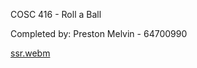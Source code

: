 COSC 416 - Roll a Ball

Completed by: Preston Melvin - 64700990


[ssr.webm](https://github.com/user-attachments/assets/f8f31a1d-f639-441a-b9ff-8d649dce074a)
